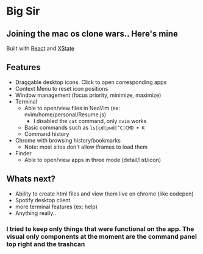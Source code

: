 # Big Sir
## Joining the mac os clone wars.. Here's mine

Built with [React](https://reactjs.org/) and [XState](https://github.com/davidkpiano/xstate)

## Features
- Draggable desktop icons. Click to open corresponding apps
- Context Menu to reset icon positions
- Window management (focus priority, minimize, maximize)
- Terminal
  - Able to open/view files in NeoVim (ex: nvim/home/personal/Resume.js)
    - I disabled the `cat` command, only `nvim` works
  - Basic commands such as `ls|cd|pwd|^C|CMD + K`
  - Command history
- Chrome with browsing history/bookmarks
  - Note: most sites don't allow iframes to load them
- Finder
  - Able to open/view apps in three mode (detail/list/icon)

## Whats next?
- Ability to create html files and view them live on chrome (like codepen)
- Spotify desktop client
- more terminal features (ex: help)
- Anything really..


### I tried to keep only things that were functional on the app. The visual only components at the moment are the command panel top right and the trashcan
